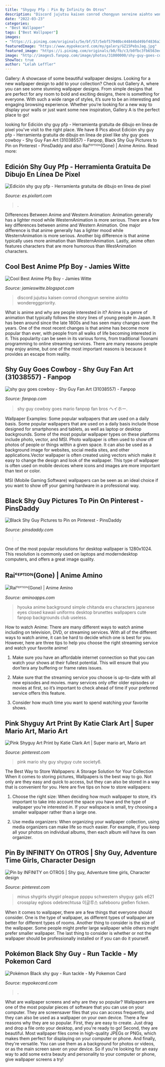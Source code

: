 ```yaml
---
title: "Shyguy Pfp : Pin By Infinity On Otros"
description: "Discord jujutsu kaisen conrod chongyun sereine aiohto wondereggpriority"
date: "2022-03-23"
categories:
- "Best Wallpaper"
tags: ["Best Wallpaper"]
images:
- "https://i.pinimg.com/originals/5e/bf/57/5ebf57940bc44844bd49bf4836a38c24.jpg"
featuredImage: "https://www.mypokecard.com/my/galery/GZ15PebsJag.jpg"
featured_image: "https://i.pinimg.com/originals/b0/fb/c3/b0fbc3fb6563edbeefa6fefff650fadc.jpg"
image: "http://images5.fanpop.com/image/photos/31000000/shy-guy-goes-cowboy-shy-guy-31038557-987-1150.jpg"
ShowToc: true
author: "Lelah Leffler"
---
```



Gallery: A showcase of some beautiful wallpaper designs.
Looking for a new wallpaper design to add to your collection? Check out Gallery A, where you can see some stunning wallpaper designs. From simple designs that are perfect for any room to bold and exciting designs, there is something for everyone. With such a wide range of styles, it’s sure to be an interesting and engaging browsing experience. Whether you’re looking for a new way to display your walls or just want some new inspiration, Gallery A is the perfect place to go!
		
		
		
		
		
		
		
	

		
looking for Edición shy guy pfp - Herramienta gratuita de dibujo en línea de pixel you've visit to the right place. We have 8 Pics about Edición shy guy pfp - Herramienta gratuita de dibujo en línea de pixel like shy guy goes cowboy - Shy Guy Fan Art (31038557) - Fanpop, Black Shy Guy Pictures to Pin on Pinterest - PinsDaddy and also Raiᶜᴱᴾᵀᴵᴼᴺ(Gone) | Anime Amino. Read more:
		
    
## Edición Shy Guy Pfp - Herramienta Gratuita De Dibujo En Línea De Pixel

<img loading=lazy src="https://art.pixilart.com/bf7c68439588b51.png" onerror="this.onerror=null;this.src='https://tse1.mm.bing.net/th?id=OIP.Ra0NBgC5lSuKa6wj8dMvsQHaHa&amp;pid=15.1';" alt="Edición shy guy pfp - Herramienta gratuita de dibujo en línea de pixel">

_Source: es.pixilart.com_

>. 

	

Differences Between Anime and Western Animation: Animation generally has a lighter mood while WesternAnimation is more serious.
There are a few key differences between anime and Western Animation. One major difference is that anime generally has a lighter mood while WesternAnimation is more serious. Another big difference is that anime typically uses more animation than WesternAnimation. Lastly, anime often features characters that are more humorous than WestAnimation characters.

    
## Cool Best Anime Pfp Boy - Jamies Witte

<img loading=lazy src="https://i.pinimg.com/originals/b3/5e/88/b35e881cb5343fcb5b1f38505f9e715e.jpg" onerror="this.onerror=null;this.src='https://tse4.mm.bing.net/th?id=OIP.I0DrhgidMqs_ww8JbCVxAgHaHR&amp;pid=15.1';" alt="Cool Best Anime Pfp Boy - Jamies Witte">

_Source: jamieswitte.blogspot.com_

>discord jujutsu kaisen conrod chongyun sereine aiohto wondereggpriority. 

	

What is anime and why are people interested in it?
Anime is a genre of animation that typically follows the story lines of young people in Japan. It has been around since the late 1800s and has seen many changes over the years. One of the most recent changes is that anime has become more popular than ever, with people from all walks of life becoming interested in it. This popularity can be seen in its various forms, from traditional Toonami programming to online streaming services. There are many reasons people may enjoy anime, but one of the most important reasons is because it provides an escape from reality.

    
## Shy Guy Goes Cowboy - Shy Guy Fan Art (31038557) - Fanpop

<img loading=lazy src="http://images5.fanpop.com/image/photos/31000000/shy-guy-goes-cowboy-shy-guy-31038557-987-1150.jpg" onerror="this.onerror=null;this.src='https://tse2.mm.bing.net/th?id=OIP.vG2Pb7YeISTd-waMP8RkQQHaIo&amp;pid=15.1';" alt="shy guy goes cowboy - Shy Guy Fan Art (31038557) - Fanpop">

_Source: fanpop.com_

>shy guy cowboy goes mario fanpop fan bros ヘイホー. 

	

Wallpaper Examples: Some popular wallpapers that are used on a daily basis.
Some popular wallpapers that are used on a daily basis include those designed for smartphones and tablets, as well as laptop or desktop backgrounds. Some of the most popular wallpaper types on these platforms include photo, vector, and MSI. 
Photo wallpaper is often used to show off photos of people or things within a given space. It can also be used as a background image for websites, social media sites, and other applications.Vector wallpaper is often created using vectors which make it easy to change the design and look of the wallpaper. This type of wallpaper is often used on mobile devices where icons and images are more important than text or color. 

MSI (Mobile Gaming Software) wallpapers can be seen as an ideal choice if you want to show off your gaming hardware in a professional way.

    
## Black Shy Guy Pictures To Pin On Pinterest - PinsDaddy

<img loading=lazy src="http://31.media.tumblr.com/tumblr_mdzh9heiDj1qmdq42o1_400.png" onerror="this.onerror=null;this.src='https://tse1.mm.bing.net/th?id=OIP.6key5H8vUzN1vTWQWT1lgQHaHa&amp;pid=15.1';" alt="Black Shy Guy Pictures to Pin on Pinterest - PinsDaddy">

_Source: pinsdaddy.com_

>. 

	

One of the most popular resolutions for desktop wallpaper is 1280x1024. This resolution is commonly used on laptops and moderndesktop computers, and offers a great image quality.

    
## Raiᶜᴱᴾᵀᴵᴼᴺ(Gone) | Anime Amino

<img loading=lazy src="http://pm1.narvii.com/6464/ebb7d09f18b04712ae8a10e9c1d74d33f905fb7d_hq.jpg" onerror="this.onerror=null;this.src='https://tse1.mm.bing.net/th?id=OIP.TptnRlCIWbePL5zw63x3vAHaEo&amp;pid=15.1';" alt="Raiᶜᴱᴾᵀᴵᴼᴺ(Gone) | Anime Amino">

_Source: aminoapps.com_

>hyouka anime background simple chitanda eru characters japanese eyes closed kawaii uniforms desktop brunettes wallpapers cute fanpop backgrounds club useless. 

	

How to watch Anime: There are many different ways to watch anime including on television, DVD, or streaming services.
With all of the different ways to watch anime, it can be hard to decide which one is best for you. However, here are three tips to help you choose the right streaming service and watch your favorite anime!
1. Make sure you have an affordable internet connection so that you can watch your shows at their fullest potential. This will ensure that you don’tera any buffering or frame rates issues.

2. Make sure that the streaming service you choose is up-to-date with all new episodes and movies. many services only offer older episodes or movies at first, so it’s important to check ahead of time if your preferred service offers this feature.

3. Consider how much time you want to spend watching your favorite shows.

    
## Pink Shyguy Art Print By Katie Clark Art | Super Mario Art, Mario Art

<img loading=lazy src="https://i.pinimg.com/originals/b0/fb/c3/b0fbc3fb6563edbeefa6fefff650fadc.jpg" onerror="this.onerror=null;this.src='https://tse2.mm.bing.net/th?id=OIP.s8LLkjUcv7IIa_TDVfPF3gAAAA&amp;pid=15.1';" alt="Pink Shyguy Art Print by Katie Clark Art | Super mario art, Mario art">

_Source: pinterest.com_

>pink mario shy guy shyguy cute society6. 

	

The Best Way to Store Wallpapers: A Storage Solution for Your Collection
When it comes to storing pictures, Wallpapers is the best way to go. Not only are they easy and quick to access, but they can also be stored in a way that is convenient for you. Here are five tips on how to store wallpapers:
1) Choose the right size: When deciding how much wallpaper to store, it’s important to take into account the space you have and the type of wallpaper you’re interested in. If your wallspace is small, try choosing a smaller wallpaper rather than a large one.

2) Use media organizers: When organizing your wallpaper collection, using media organizers can make life so much easier. For example, if you keep all your photos on individual albums, then each album will have its own organizer.

    
## Pin By INFINITY On OTROS | Shy Guy, Adventure Time Girls, Character Design

<img loading=lazy src="https://i.pinimg.com/originals/5e/bf/57/5ebf57940bc44844bd49bf4836a38c24.jpg" onerror="this.onerror=null;this.src='https://tse4.mm.bing.net/th?id=OIP.S11eaUgwe9_O3SGh9RtjDwHaDW&amp;pid=15.1';" alt="Pin by INFINITY on OTROS | Shy guy, Adventure time girls, Character design">

_Source: pinterest.com_

>minus shygirls shygirl pleague ppppu schwestern shyguy gals e621 crossplay egloos odebrechtusa 이글루스 safebooru gießen ficken. 

	

When it comes to wallpaper, there are a few things that everyone should consider. One is the type of wallpaper, as different types of wallpaper are better for different types of rooms. Another thing to consider is the size of the wallpaper. Some people might prefer large wallpaper while others might prefer smaller wallpaper. The last thing to consider is whether or not the wallpaper should be professionally installed or if you can do it yourself.

    
## Pokémon Black Shy Guy - Run Tackle - My Pokemon Card

<img loading=lazy src="https://www.mypokecard.com/my/galery/GZ15PebsJag.jpg" onerror="this.onerror=null;this.src='https://tse1.mm.bing.net/th?id=OIP.rUKZaFSTgikTlw-H2QR7SQHaKW&amp;pid=15.1';" alt="Pokémon Black shy guy - Run tackle - My Pokemon Card">

_Source: mypokecard.com_

>. 

	

What are wallpaper screens and why are they so popular?
Wallpapers are one of the most popular pieces of software that you can use on your computer. They are screensaver files that you can access frequently, and they can also be used as a wallpaper on your own device. There a few reasons why they are so popular. First, they are easy to create. Just drag and drop a file onto your desktop, and you're ready to go! Second, they are beautiful. Most wallpaper files come in high-quality JPEGs or PNGs, which makes them perfect for displaying on your computer or phone. And finally, they're versatile. You can use them as a background for photos or videos, or as the main screen saver on your device. So if you're looking for an easy way to add some extra beauty and personality to your computer or phone, give wallpaper screens a try!

